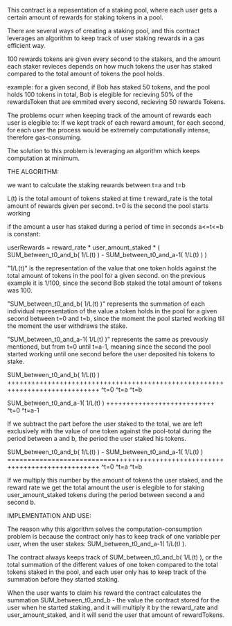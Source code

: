 This contract is a repesentation of a staking pool, where each user gets a certain amount of rewards for staking tokens in a pool.

There are several ways of creating a staking pool, and this contract leverages an algorithm to keep track of user staking rewards
in a gas efficient way.

100 rewards tokens are given every second to the stakers, and the amount each staker revieces depends on how much tokens the user
has staked compared to the total amount of tokens the pool holds.

example: for a given second, if Bob has staked 50 tokens, and the pool holds 100 tokens in total, Bob is elegible for recieving 50%
of the rewardsToken that are emmited every second, recieving 50 rewards Tokens.

The problems ocurr when keeping track of the amount of rewards each user is elegible to:
If we kept track of each reward amount, for each second, for each user the process would be extremely computationally intense, therefore gas-consuming.

The solution to this problem is leveraging an algorithm which keeps computation at minimum.



THE ALGORITHM:

we want to calculate the staking rewards between t=a and t=b

L(t) is the total amount of tokens staked at time t
reward_rate is the total amount of rewards given per second.
t=0 is the second the pool starts working

if the amount a user has staked during a period of time in seconds a<=t<=b is constant:

userRewards = reward_rate * user_amount_staked * (      SUM_between_t0_and_b(  1/L(t)  ) -  SUM_between_t0_and_a-1(  1/L(t) )       )

 "1/L(t)" is the representation of the value that one token holds against the total amount of tokens in the pool for a given second.
 on the previous example it is 1/100, since the second Bob staked the total amount of tokens was 100.

 "SUM_between_t0_and_b(  1/L(t)  )" represents the summation of each individual representation of the value a token holds in the pool for a given
second between t=0 and t=b, since the moment the pool started working till the moment the user withdraws the stake.

 "SUM_between_t0_and_a-1(  1/L(t) )" represents the same as prevously mentioned, but from t=0 until t=a-1, meaning since the second
the pool started working until one second before the user deposited his tokens to stake.

 SUM_between_t0_and_b(  1/L(t)  )
 +++++++++++++++++++++++++++++++++++++++++++++++++++++++++++++++++++++++++++++
 ^t=0                       ^t=a                                             ^t=b

 SUM_between_t0_and_a-1(  1/L(t) )
 +++++++++++++++++++++++++++
 ^t=0                      ^t=a-1

If we subtract the part before the user staked to the total, we are left exclusively with the value of one token against the pool-total
during the period between a and b, the period the user staked his tokens.

 SUM_between_t0_and_b(  1/L(t)  ) - SUM_between_t0_and_a-1(  1/L(t) )
 ===========================++++++++++++++++++++++++++++++++++++++++++++++++++
 ^t=0                       ^t=a                                             ^t=b

If we multiply this number by the amount of tokens the user staked, and the reward rate we get the total amount the user is elegible to
for staking user_amount_staked tokens during the period between second a and second b.



IMPLEMENTATION AND USE:

The reason why this algorithm solves the computation-consumption problem is because the contract only has to keep track of one variable per user,
when the user stakes: SUM_between_t0_and_a-1(  1/L(t) ).

The contract always keeps track of SUM_between_t0_and_b(  1/L(t)  ), or the total summation of the different values of one token compared to the
total tokens staked in the pool, and each user only has to keep track of the summation before they started staking.

When the user wants to claim his reward the contract calculates the summation SUM_between_t0_and_b - the value the contract stored for the user when
he started staking, and it will multiply it by the reward_rate and user_amount_staked, and it will send the user that amount of rewardTokens.
